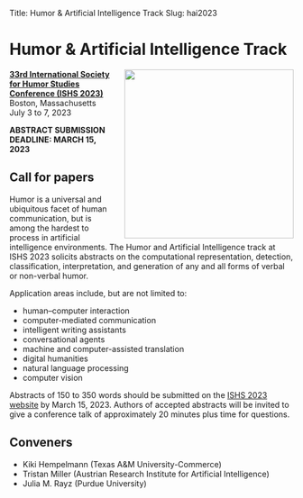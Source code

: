 Title: Humor & Artificial Intelligence Track
Slug: hai2023

Humor & Artificial Intelligence Track
=====================================

<img src="{static}/images/hai2023.png" style="float:right; width:
300px; margin-left: 1em;" />**[33rd International Society for Humor Studies Conference (ISHS 2023)](https://combeyond.bu.edu/offering/international-society-of-humor-studies-conference-2023/)**<br>
Boston, Massachusetts<br>
July 3 to 7, 2023

**ABSTRACT SUBMISSION DEADLINE: MARCH 15, 2023**


Call for papers
---------------

Humor is a universal and ubiquitous facet of human communication, but is among the hardest to process in artificial intelligence environments. The Humor and Artificial Intelligence track at ISHS 2023 solicits abstracts on the computational representation, detection, classification, interpretation, and generation of any and all forms of verbal or non-verbal humor.

Application areas include, but are not limited to:

* human–computer interaction
* computer-mediated communication
* intelligent writing assistants
* conversational agents
* machine and computer-assisted translation
* digital humanities
* natural language processing
* computer vision

Abstracts of 150 to 350 words should be submitted on the [ISHS 2023 website](https://combeyond.bu.edu/offering/international-society-of-humor-studies-conference-2023/submissions/) by March 15, 2023.  Authors of accepted abstracts will be invited to give a conference talk of approximately 20 minutes plus time for questions.


Conveners
---------

* Kiki Hempelmann (Texas A&M University-Commerce)
* Tristan Miller (Austrian Research Institute for Artificial Intelligence)
* Julia M. Rayz (Purdue University)
